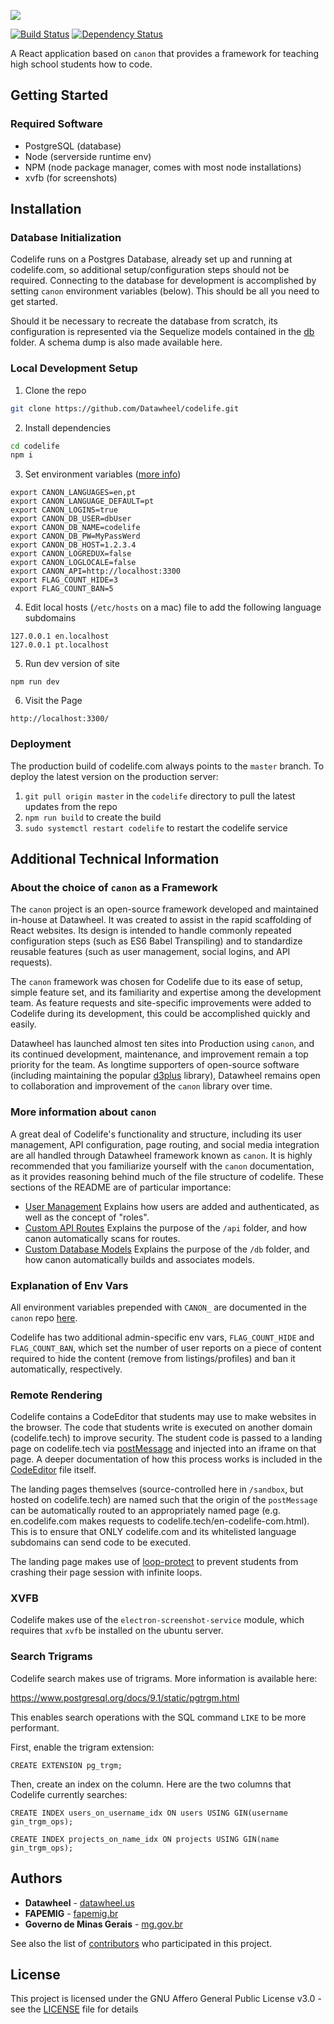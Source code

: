 ![](https://github.com/datawheel/codelife/raw/master/static/logo/logo-dark.png)

[![Build Status](https://travis-ci.org/Datawheel/codelife.svg?branch=master)](https://travis-ci.org/Datawheel/codelife) [![Dependency Status](https://david-dm.org/datawheel/codelife.svg)](https://david-dm.org/datawheel/codelife)

A React application based on `canon` that provides a framework for teaching high school students how to code.

## Getting Started

### Required Software
* PostgreSQL (database)
* Node (serverside runtime env)
* NPM (node package manager, comes with most node installations)
* xvfb (for screenshots)

## Installation

### Database Initialization 

Codelife runs on a Postgres Database, already set up and running at codelife.com, so additional setup/configuration steps should not be required. Connecting to the database for development is accomplished by setting `canon` environment variables (below). This should be all you need to get started.

Should it be necessary to recreate the database from scratch, its configuration is represented via the Sequelize models contained in the [db](/db) folder. A schema dump is also made available here.

### Local Development Setup

1. Clone the repo
```bash
git clone https://github.com/Datawheel/codelife.git
```

2. Install dependencies
```bash
cd codelife
npm i
```

3. Set environment variables ([more info](#explanation-of-env-vars))
```
export CANON_LANGUAGES=en,pt
export CANON_LANGUAGE_DEFAULT=pt
export CANON_LOGINS=true
export CANON_DB_USER=dbUser
export CANON_DB_NAME=codelife
export CANON_DB_PW=MyPassWerd
export CANON_DB_HOST=1.2.3.4
export CANON_LOGREDUX=false
export CANON_LOGLOCALE=false
export CANON_API=http://localhost:3300
export FLAG_COUNT_HIDE=3
export FLAG_COUNT_BAN=5
```

4. Edit local hosts (`/etc/hosts` on a mac) file to add the following language subdomains
```
127.0.0.1 en.localhost
127.0.0.1 pt.localhost
```

5. Run dev version of site
```
npm run dev
```

6. Visit the Page
```
http://localhost:3300/
```

### Deployment

The production build of codelife.com always points to the `master` branch. To deploy the latest version on the production server:

1) `git pull origin master` in the `codelife` directory to pull the latest updates from the repo
2) `npm run build` to create the build
3) `sudo systemctl restart codelife` to restart the codelife service

## Additional Technical Information

### About the choice of `canon` as a Framework

The `canon` project is an open-source framework developed and maintained in-house at Datawheel. It was created to assist in the rapid scaffolding of React websites. Its design is intended to handle commonly repeated configuration steps (such as ES6 Babel Transpiling) and to standardize reusable features (such as user management, social logins, and API requests).

The `canon` framework was chosen for Codelife due to its ease of setup, simple feature set, and its familiarity and expertise among the development team. As feature requests and site-specific improvements were added to Codelife during its development, this could be accomplished quickly and easily.  

Datawheel has launched almost ten sites into Production using `canon`, and its continued development, maintenance, and improvement remain a top priority for the team. As longtime supporters of open-source software (including maintaining the popular [d3plus](http://d3plus.org/) library), Datawheel remains open to collaboration and improvement of the `canon` library over time.

### More information about `canon`

A great deal of Codelife's functionality and structure, including its user management, API configuration, page routing, and social media integration are all handled through Datawheel framework known as `canon`. It is highly recommended that you familiarize yourself with the `canon` documentation, as it provides reasoning behind much of the file structure of codelife. These sections of the README are of particular importance:

* [User Management](https://github.com/datawheel/canon#user-management) Explains how users are added and authenticated, as well as the concept of "roles".
* [Custom API Routes](https://github.com/datawheel/canon#custom-api-routes) Explains the purpose of the `/api` folder, and how canon automatically scans for routes.
* [Custom Database Models](https://github.com/datawheel/canon#custom-database-models) Explains the purpose of the `/db` folder, and how canon automatically builds and associates models.

### Explanation of Env Vars

All environment variables prepended with `CANON_` are documented in the `canon` repo [here](https://github.com/Datawheel/canon).

Codelife has two additional admin-specific env vars, `FLAG_COUNT_HIDE` and `FLAG_COUNT_BAN`, which set the number of user reports on a piece of content required to hide the content (remove from listings/profiles) and ban it automatically, respectively.  

### Remote Rendering 

Codelife contains a CodeEditor that students may use to make websites in the browser. The code that students write is executed on another domain (codelife.tech) to improve security. The student code is passed to a landing page on codelife.tech via [postMessage](https://developer.mozilla.org/en-US/docs/Web/API/Window/postMessage) and injected into an iframe on that page. A deeper documentation of how this process works is included in the [CodeEditor](/app/components/CodeEditor/CodeEditor.jsx) file itself. 

The landing pages themselves (source-controlled here in `/sandbox`, but hosted on codelife.tech) are named such that the origin of the `postMessage` can be automatically routed to an appropriately named page (e.g. en.codelife.com makes requests to codelife.tech/en-codelife-com.html). This is to ensure that ONLY codelife.com and its whitelisted language subdomains can send code to be executed.  

The landing page makes use of [loop-protect](https://github.com/jsbin/loop-protect) to prevent students from crashing their page session with infinite loops.

### XVFB

Codelife makes use of the `electron-screenshot-service` module, which requires that `xvfb` be installed on the ubuntu server. 

### Search Trigrams

Codelife search makes use of trigrams.  More information is available here:

https://www.postgresql.org/docs/9.1/static/pgtrgm.html

This enables search operations with the SQL command `LIKE` to be more performant.

First, enable the trigram extension:

```
CREATE EXTENSION pg_trgm;
```

Then, create an index on the column.  Here are the two columns that Codelife currently searches:

```
CREATE INDEX users_on_username_idx ON users USING GIN(username gin_trgm_ops);
```

```
CREATE INDEX projects_on_name_idx ON projects USING GIN(name gin_trgm_ops);
```

## Authors

* **Datawheel** - [datawheel.us](https://www.datawheel.us/)
* **FAPEMIG** - [fapemig.br](http://www.fapemig.br/)
* **Governo de Minas Gerais** - [mg.gov.br](http://mg.gov.br/)

See also the list of [contributors](https://github.com/datawheel/codelife/graphs/contributors) who participated in this project.

## License

This project is licensed under the GNU Affero General Public License v3.0 - see the [LICENSE](LICENSE) file for details
